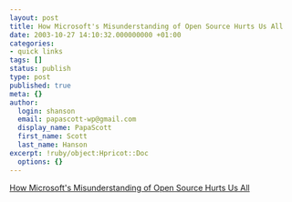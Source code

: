 ```yaml
---
layout: post
title: How Microsoft's Misunderstanding of Open Source Hurts Us All
date: 2003-10-27 14:10:32.000000000 +01:00
categories:
- quick links
tags: []
status: publish
type: post
published: true
meta: {}
author:
  login: shanson
  email: papascott-wp@gmail.com
  display_name: PapaScott
  first_name: Scott
  last_name: Hanson
excerpt: !ruby/object:Hpricot::Doc
  options: {}
---
```

<p><a title="confusing market success with technical merit" href="http://www.pbs.org/cringely/pulpit/pulpit20031023.html">How Microsoft's Misunderstanding of Open Source Hurts Us All</a></p>
